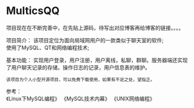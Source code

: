 # MulticsQQ

项目现在在不断完善中，在先贴上源码，待写出对应博客再给博客的链接。。。。		

项目简介：
    该项目定位为面向局域网用户的一款类似于聊天室的软件;		
    使用了MySQL、QT和网络编程技术;		

基本功能：
    实现用户登录，用户注册，用户离线，私聊，群聊。服务器端还实现了用户聊天记录的存储，操作日志的记录，用户信息表的维护。		
	
	该项目为个人小型开源项目，可以免费下载使用，如果有不足之处，望指正。		

参考：		
	《Linux下MySQL编程》  《MySQL技术内幕》	《UNIX网络编程》
